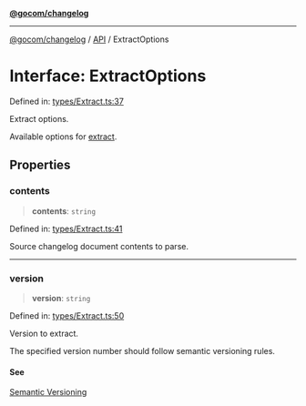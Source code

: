 [**@gocom/changelog**](../README.md)

***

[@gocom/changelog](../README.md) / [API](../Public/API.md) / ExtractOptions

# Interface: ExtractOptions

Defined in: [types/Extract.ts:37](https://github.com/gocom/changelog/blob/e24f91cb230cdc8fe362bb59b7308549663a8b77/src/types/Extract.ts#L37)

Extract options.

Available options for [extract](../API/API.extract.md).

## Properties

### contents

> **contents**: `string`

Defined in: [types/Extract.ts:41](https://github.com/gocom/changelog/blob/e24f91cb230cdc8fe362bb59b7308549663a8b77/src/types/Extract.ts#L41)

Source changelog document contents to parse.

***

### version

> **version**: `string`

Defined in: [types/Extract.ts:50](https://github.com/gocom/changelog/blob/e24f91cb230cdc8fe362bb59b7308549663a8b77/src/types/Extract.ts#L50)

Version to extract.

The specified version number should follow semantic versioning rules.

#### See

[Semantic Versioning](https://semver.org/)

